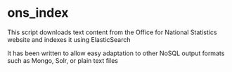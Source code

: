 # ons_index

This script downloads text content from the Office for National Statistics website and indexes it using ElasticSearch

It has been written to allow easy adaptation to other NoSQL output formats such as Mongo, Solr, or plain text files
